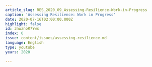 ```yaml
---
article_slug: RES_2020_09_Assessing-Resilience-Work-in-Progress
caption: 'Assessing Resilience: Work in Progress'
date: 2020-07-16T02:00:00.000Z
highlight: false
id: 3nwanoR7Yws
index: 0
issue: content/issues/assessing-resilience.md
language: English
type: youtube
years: 2020

---
```

